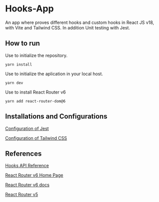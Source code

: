 # Hooks-App

An app where proves different hooks and custom hooks in React JS v18, with Vite and Tailwind CSS. In addition Unit testing with Jest.

## How to run

Use to initialize the repository.
~~~
yarn install 
~~~
Use to initialize the aplication in your local host.
~~~ 
yarn dev 
~~~
Use to install React Router v6
~~~
yarn add react-router-dom@6
~~~

## Installations and Configurations
[Configuration of Jest](https://gist.github.com/GOJAx64/38a7dbea046d5c88d72f75095a4fb879)


[Configuration of Tailwind CSS](https://gist.github.com/GOJAx64/b7440a9fd9a7f69fd943e1d14e1c6952)

## References
[Hooks API Reference](https://reactjs.org/docs/hooks-reference.html)


[React Router v6 Home Page](https://reactrouter.com/)


[React Router v6 docs](https://reactrouter.com/docs/en/v6)


[React Router v5](https://v5.reactrouter.com/web/guides/quick-start)

